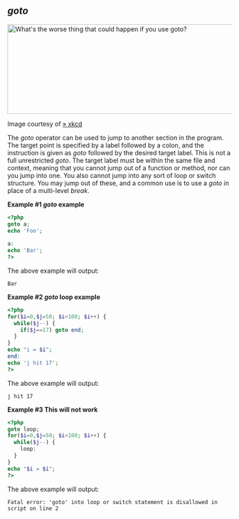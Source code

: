 *goto*
------

<img src="images/0baa1b9fae6aec55bbb73037f3016001-xkcd-goto.png" width="740" height="201" alt="What&#39;s the worse thing that could happen if you use goto?" />

Image courtesy of
<a href="http://xkcd.com/292" class="link external">» xkcd</a>

The *goto* operator can be used to jump to another section in the
program. The target point is specified by a label followed by a colon,
and the instruction is given as *goto* followed by the desired target
label. This is not a full unrestricted *goto*. The target label must be
within the same file and context, meaning that you cannot jump out of a
function or method, nor can you jump into one. You also cannot jump into
any sort of loop or switch structure. You may jump out of these, and a
common use is to use a *goto* in place of a multi-level *break*.

**Example \#1 *goto* example**

``` php
<?php
goto a;
echo 'Foo';
 
a:
echo 'Bar';
?>
```

The above example will output:

    Bar

**Example \#2 *goto* loop example**

``` php
<?php
for($i=0,$j=50; $i<100; $i++) {
  while($j--) {
    if($j==17) goto end; 
  }  
}
echo "i = $i";
end:
echo 'j hit 17';
?>
```

The above example will output:

    j hit 17

**Example \#3 This will not work**

``` php
<?php
goto loop;
for($i=0,$j=50; $i<100; $i++) {
  while($j--) {
    loop:
  }
}
echo "$i = $i";
?>
```

The above example will output:

    Fatal error: 'goto' into loop or switch statement is disallowed in
    script on line 2
